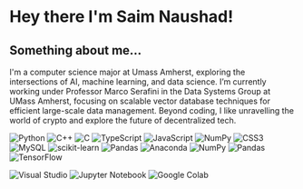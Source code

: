# Hey there I'm Saim Naushad!
## Something about me...

I'm a computer science major at Umass Amherst, exploring the intersections of AI, machine learning, and data science. I’m currently working under Professor Marco Serafini in the Data Systems Group at UMass Amherst, focusing on scalable vector database techniques for efficient large-scale data management.
Beyond coding, I like unravelling the world of crypto and explore the future of decentralized tech.  


![Python](https://img.shields.io/badge/python-3670A0?style=for-the-badge&logo=python&logoColor=ffdd54) ![C++](https://img.shields.io/badge/c++-%2300599C.svg?style=for-the-badge&logo=c%2B%2B&logoColor=white) ![C](https://img.shields.io/badge/c-%2300599C.svg?style=for-the-badge&logo=c&logoColor=white) ![TypeScript](https://img.shields.io/badge/typescript-%23007ACC.svg?style=for-the-badge&logo=typescript&logoColor=white) ![JavaScript](https://img.shields.io/badge/javascript-%23323330.svg?style=for-the-badge&logo=javascript&logoColor=%23F7DF1E) ![NumPy](https://img.shields.io/badge/numpy-%23013243.svg?style=for-the-badge&logo=numpy&logoColor=white) ![CSS3](https://img.shields.io/badge/css3-%231572B6.svg?style=for-the-badge&logo=css3&logoColor=white) ![MySQL](https://img.shields.io/badge/mysql-4479A1.svg?style=for-the-badge&logo=mysql&logoColor=white) ![scikit-learn](https://img.shields.io/badge/scikit--learn-%23F7931E.svg?style=for-the-badge&logo=scikit-learn&logoColor=white) ![Pandas](https://img.shields.io/badge/pandas-%23150458.svg?style=for-the-badge&logo=pandas&logoColor=white) ![Anaconda](https://img.shields.io/badge/Anaconda-%2344A833.svg?style=for-the-badge&logo=anaconda&logoColor=white) ![NumPy](https://img.shields.io/badge/numpy-%23013243.svg?style=for-the-badge&logo=numpy&logoColor=white) ![Pandas](https://img.shields.io/badge/pandas-%23150458.svg?style=for-the-badge&logo=pandas&logoColor=white) ![TensorFlow](https://img.shields.io/badge/TensorFlow-%23FF6F00.svg?style=for-the-badge&logo=TensorFlow&logoColor=white) 

![Visual Studio](https://camo.githubusercontent.com/775388e86315b70410a69703b26acb0d1e9a5f4af78653594795881a57d1982e/68747470733a2f2f696d672e736869656c64732e696f2f62616467652f56697375616c5f53747564696f2d3030373864373f7374796c653d666f722d7468652d6261646765266c6f676f3d76697375616c25323073747564696f266c6f676f436f6c6f723d7768697465) ![Jupyter Notebook](https://camo.githubusercontent.com/2b3091a8de4bb93ecf20c257e63449b6c7842ef188fc7636e7ee01084a88886c/68747470733a2f2f696d672e736869656c64732e696f2f62616467652f4a7570797465725f4e6f7465626f6f6b2d4633373632363f7374796c653d666f722d7468652d6261646765266c6f676f3d6a757079746572266c6f676f436f6c6f723d7768697465266c6162656c436f6c6f723d303030303030) ![Google Colab](https://camo.githubusercontent.com/2b3091a8de4bb93ecf20c257e63449b6c7842ef188fc7636e7ee01084a88886c/68747470733a2f2f696d672e736869656c64732e696f2f62616467652f4a7570797465725f4e6f7465626f6f6b2d4633373632363f7374796c653d666f722d7468652d6261646765266c6f676f3d6a757079746572266c6f676f436f6c6f723d7768697465266c6162656c436f6c6f723d303030303030)



<!-- Proudly created with GPRM ( https://gprm.itsvg.in ) -->
<!--
**Saim-naushad/Saim-Naushad** is a ✨ _special_ ✨ repository because its `README.md` (this file) appears on your GitHub profile.

Here are some ideas to get you started:

- 🔭 I’m currently working on ...
- 🌱 I’m currently learning ...
- 👯 I’m looking to collaborate on ...
- 🤔 I’m looking for help with ...
- 💬 Ask me about ...
- 📫 How to reach me: ...
- 😄 Pronouns: ...
- ⚡ Fun fact: ...
-->
